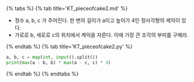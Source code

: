 {% tabs %}
{% tab title='KT_pieceofcake2.md' %}

* 정수 a, b, c 가 주어진다. 한 변의 길이가 a이고 높이가 4인  정사각형의 케익이 있다.
* 가로로 b, 세로로 c의 위치에서 케익을 자른다. 이때 가장 큰 조각의 부피를 구해라.

{% endtab %}
{% tab title='KT_pieceofcake2.py' %}

```py
a, b, c = map(int, input().split())
print(max(a - b, b) * max(a - c, c) * 4)
```

{% endtab %}
{% endtabs %}